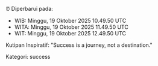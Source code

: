 ⏰ Diperbarui pada:
- WIB: Minggu, 19 Oktober 2025 10.49.50 UTC
- WITA: Minggu, 19 Oktober 2025 11.49.50 UTC
- WIT: Minggu, 19 Oktober 2025 12.49.50 UTC

Kutipan Inspiratif:
"Success is a journey, not a destination."


Kategori: success

